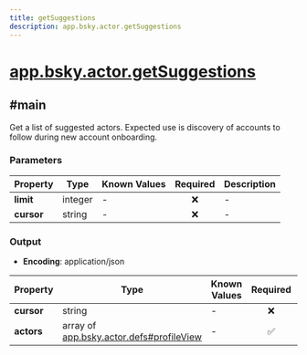 ```yaml
---
title: getSuggestions
description: app.bsky.actor.getSuggestions
---
```


# [app.bsky.actor.getSuggestions](https://github.com/myConsciousness/atproto.dart/blob/main/lexicons/app/bsky/actor/getSuggestions.json)

## #main

Get a list of suggested actors. Expected use is discovery of accounts to follow during new account onboarding.

### Parameters

| Property | Type | Known Values | Required | Description |
| --- | --- | --- | :---: | --- |
| **limit** | integer | - | ❌ | - |
| **cursor** | string | - | ❌ | - |

### Output

- **Encoding**: application/json

| Property | Type | Known Values | Required | Description |
| --- | --- | --- | :---: | --- |
| **cursor** | string | - | ❌ | - |
| **actors** | array of [app.bsky.actor.defs#profileView](../../../../lexicons/app/bsky/actor/defs.md#profileview) | - | ✅ | - |
